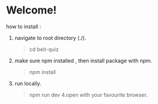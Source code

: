 # Welcome!

how to install :

1. navigate to root directory (./).
   > cd beit-quiz
2. make sure npm installed , then install package with npm.
   > npm install
3. run locally.
   > npm run dev
   > 4.open with your favourite browser.
